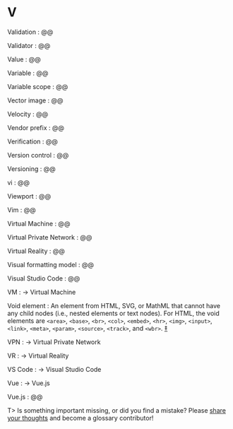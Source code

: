 # V

Validation
: @@

Validator
: @@

Value
: @@

Variable
: @@

Variable scope
: @@

Vector image
: @@

Velocity
: @@

Vendor prefix
: @@

Verification
: @@

Version control
: @@

Versioning
: @@

vi
: @@

Viewport
: @@

Vim
: @@

Virtual Machine
: @@

Virtual Private Network
: @@

Virtual Reality
: @@

Visual formatting model
: @@

Visual Studio Code
: @@

VM
: → Virtual Machine

Void element
: An element from HTML, SVG, or MathML that cannot have any child nodes (i.e., nested elements or text nodes). For HTML, the void elements are `<area>`, `<base>`, `<br>`, `<col>`, `<embed>`, `<hr>`, `<img>`, `<input>`, `<link>`, `<meta>`, `<param>`, `<source>`, `<track>`, and `<wbr>`.&nbsp;[‡](#m-void-element)

VPN
: → Virtual Private Network

VR
: → Virtual Reality

VS Code
: → Visual Studio Code

Vue
: → Vue.js

Vue.js
: @@

T> Is something important missing, or did you find a mistake? Please [share your thoughts](https://github.com/j9t/web-development-glossary/blob/master/manuscript/v.md) and become a glossary&nbsp;contributor!